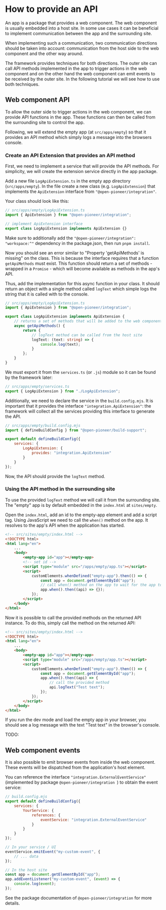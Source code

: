 # How to provide an API

An app is a package that provides a web component. The web component is usually embedded into a host site.
In some use cases it can be beneficial to implement communication between the app and the surrounding site.

When implementing such a communication, two communication directions should be taken into account:
communication from the host side to the web component and the other way around.

The framework provides techniques for both directions.
The outer site can call API methods implemented in the app to trigger actions in the web component
and on the other hand the web component can emit events to be received by the outer site.
In the following tutorial we will see how to use both techniques.

## Web component API

To allow the outer side to trigger actions in the web component, we can provide API functions in the app.
These functions can then be called from the surrounding site to control the app.

Following, we will extend the empty app (at `src/apps/empty`) so that it provides an API method which
simply logs a message into the browsers console.

### Create an API Extension that provides an API method

First, we need to implement a service that will provide the API methods.
For simplicity, we will create the extension service directly in the app package.

Add a new file `LogApiExtension.ts` in the empty app directory (`src/apps/empty`).
In the file create a new class (e.g. `LogApiExtension`) that implements the `ApiExtension` interface from `"@open-pioneer/integration"`.

Your class should look like this:

```ts
// src/apps/empty/LogApiExtension.ts
import { ApiExtension } from "@open-pioneer/integration";

// implement ApiExtension interface
export class LogApiExtension implements ApiExtension {}
```

Make sure to additionally add the `"@open-pioneer/integration": "workspace:^"` dependency in the package.json, then run `pnpm install`.

Now you should see an error similar to "Property 'getApiMethods' is missing" on the class.
This is because the interface requires that a function `getApiMethods` must exist.
This function should return a set of methods - wrapped in a `Promise` - which will become available as methods in the app's API.

Thus, add the implementation for this async function in your class. It should return an object with a single method called `logText` which simple logs the string that it is called with to the console.

```ts
// src/apps/empty/LogApiExtension.ts
import { ApiExtension } from "@open-pioneer/integration";

export class LogApiExtension implements ApiExtension {
    // returns a set of methods that will be added to the web component's API.
    async getApiMethods() {
        return {
            // logText method can be called from the host site
            logText: (text: string) => {
                console.log(text);
            }
        };
    }
}
```

We must export it from the `services.ts` (or `.js`) module so it can be found by the framework later:

```ts
// src/apps/empty/services.ts
export { LogApiExtension } from "./LogApiExtension";
```

Additionally, we need to declare the service in the `build.config.mjs`.
It is important that it provides the interface `"integration.ApiExtension"`: the framework will collect all the services providing this interface to generate the API.

```js
// src/apps/empty/build.config.mjs
import { defineBuildConfig } from "@open-pioneer/build-support";

export default defineBuildConfig({
    services: {
        LogApiExtension: {
            provides: "integration.ApiExtension"
        }
    }
});
```

Now, the API should provide the `logText` method.

### Using the API method in the surrounding site

To use the provided `logText` method we will call it from the surrounding site.
The "empty" app is by default embedded in the `index.html` at `sites/empty`.

Open the `index.html`, add an id to the empty-app element and add a script tag.
Using JavaScript we need to call the `when()` method on the app.
It resolves to the app's API when the application has started.

```html
<!-- src/sites/empty/index.html -->
<!DOCTYPE html>
<html lang="en">
    ...
    <body>
        <empty-app id="app"></empty-app>
        <!-- set id -->
        <script type="module" src="/apps/empty/app.ts"></script>
        <script>
            customElements.whenDefined("empty-app").then(() => {
                const app = document.getElementById("app");
                // call when() method on the app to wait for the app to be started
                app.when().then((api) => {});
            });
        </script>
    </body>
</html>
```

Now it is possible to call the provided methods on the returned API instance.
To do this, simply call the method on the returned API:

```html
<!-- src/sites/empty/index.html -->
<!DOCTYPE html>
<html lang="en">
    ...
    <body>
        <empty-app id="app"></empty-app>
        <script type="module" src="/apps/empty/app.ts"></script>
        <script>
            customElements.whenDefined("empty-app").then(() => {
                const app = document.getElementById("app");
                app.when().then((api) => {
                    // call the provided method
                    api.logText("Test text");
                });
            });
        </script>
    </body>
</html>
```

If you run the dev mode and load the empty app in your browser,
you should see a log message with the text "Test text" in the browser's console.

TODO:

## Web component events

It is also possible to emit browser events from inside the web component.
These events will be dispatched from the application's host element.

You can reference the interface `"integration.ExternalEventService"` (implemented by package `@open-pioneer/integration
`) to obtain the event service:

```js
// build.config.mjs
export default defineBuildConfig({
    services: {
        YourService: {
            references: {
                eventService: "integration.ExternalEventService"
            }
        }
    }
});
```

```js
// In your service / UI
eventService.emitEvent("my-custom-event", {
    // ... data
});
```

```js
// In the host site
const app = document.getElementById("app");
app.addEventListener("my-custom-event", (event) => {
    console.log(event);
});
```

See the package documentation of `@open-pioneer/integration` for more details.
